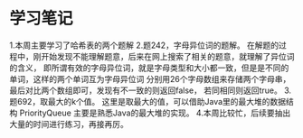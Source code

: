 # 学习笔记
1.本周主要学习了哈希表的两个题解
2.题242，字母异位词的题解。
在解题的过程中，刚开始发现不能理解题意，后来在网上搜索了相关的题意，就理解了异位词的含义，
即所谓有效的字母异位词，就是字母类型和大小都一致，但是是不同的单词，这样的两个单词互为字母异位词
分别用26个字母数组来存储两个字母串，最后对比两个数组即可，发现有不一致的则返回false，
若同相同则返回true。
3.题692，取最大的k个值。
这里是取最大的值，可以借助Java里的最大堆的数据结构  PriorityQueue
主要是熟悉Java的最大堆的实现。
4.本周比较忙，后续要抽出大量的时间进行练习，再接再厉。